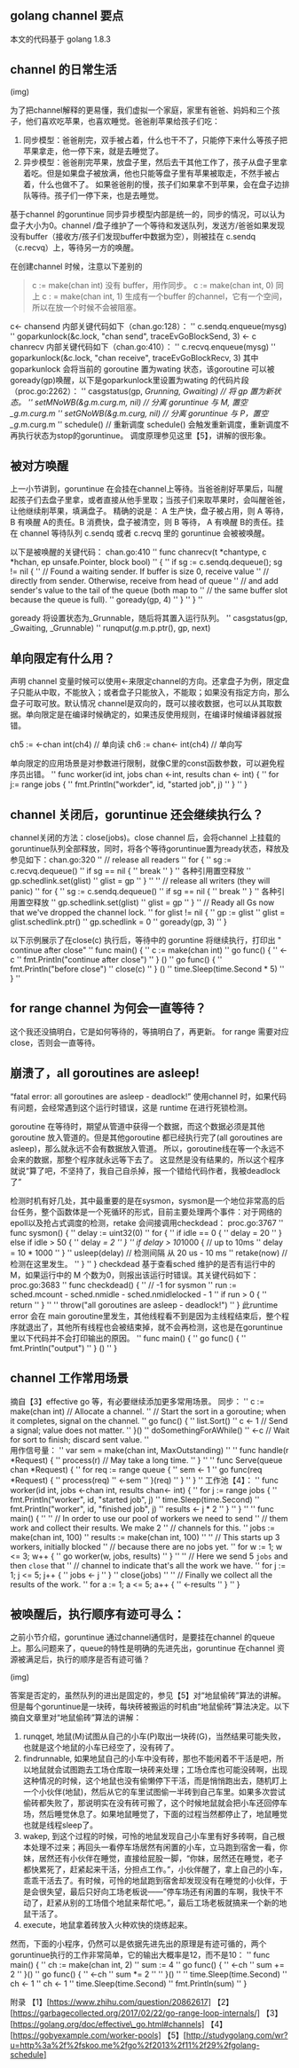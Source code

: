 ## golang channel 要点
本文的代码基于 golang 1.8.3

## channel 的日常生活

(img)

为了把channel解释的更易懂，我们虚拟一个家庭，家里有爸爸、妈妈和三个孩子，他们喜欢吃苹果，也喜欢睡觉。爸爸削苹果给孩子们吃：
1. 同步模型：爸爸削完，双手被占着，什么也干不了，只能停下来什么等孩子把苹果拿走，他一停下来，就是去睡觉了。
2. 异步模型：爸爸削完苹果，放盘子里，然后去干其他工作了，孩子从盘子里拿着吃。但是如果盘子被放满，他也只能等盘子里有苹果被取走，不然手被占着，什么也做不了。
如果爸爸削的慢，孩子们如果拿不到苹果，会在盘子边排队等待。孩子们一停下来，也是去睡觉。

基于channel 的goruntinue 同步异步模型内部是统一的，同步的情况，可以认为盘子大小为0。channel /盘子维护了一个等待和发送队列，发送方/爸爸如果发现没有buffer（接收方/孩子们发现buffer中数据为空），则被挂在 c.sendq （c.recvq）上，等待另一方的唤醒。

在创建channel 时候，注意以下差别的
> c := make(chan int)  没有 buffer，用作同步。
> c := make(chan int, 0)  同上
> c : = make(chan int, 1) 生成有一个buffer 的channel，它有一个空间，所以在放一个时候不会被阻塞。

c<- chansend 内部关键代码如下（chan.go:128）：
'' c.sendq.enqueue(mysg)
'' goparkunlock(&c.lock, "chan send", traceEvGoBlockSend, 3)
<- c chanrecv 内部关键代码如下（chan.go:410）：
'' c.recvq.enqueue(mysg)
'' goparkunlock(&c.lock, "chan receive", traceEvGoBlockRecv, 3)
其中 goparkunlock 会将当前的 goroutine 置为wating 状态，该goroutine 可以被goready(gp)唤醒，以下是goparkunlock里设置为wating 的代码片段（proc.go:2262）：
'' casgstatus(gp, _Grunning, _Gwaiting) // 将 gp 置为新状态。
'' setMNoWB(&_g_.m.curg.m, nil) // 分离 goruntinue 与 M, 置空_g_.m.curg.m
'' setGNoWB(&_g_.m.curg, nil)  // 分离 goruntinue 与 P，置空_g_.m.curg.m
'' schedule() // 重新调度
schedule() 会触发重新调度，重新调度不再执行状态为stop的goruntinue。 调度原理参见这里【5】，讲解的很形象。

## 被对方唤醒
上一小节讲到，goruntinue 在会挂在channel上等待。当爸爸削好苹果后，叫醒起孩子们去盘子里拿，或者直接从他手里取；当孩子们来取苹果时，会叫醒爸爸，让他继续削苹果，填满盘子。
精确的说是： A 生产快，盘子被占用，则 A 等待， B 有唤醒 A的责任。B 消费快，盘子被清空，则 B 等待， A 有唤醒 B的责任。挂在 channel 等待队列 c.sendq 或者 c.recvq 里的 goruntinue 会被被唤醒。

以下是被唤醒的关键代码：
chan.go:410
'' func chanrecv(t *chantype, c *hchan, ep unsafe.Pointer, block bool) 
'' {
'' 	   if sg := c.sendq.dequeue(); sg != nil {
'' 	     // Found a waiting sender. If buffer is size 0, receive value
'' 	     // directly from sender. Otherwise, receive from head of queue
'' 	     // and add sender's value to the tail of the queue (both map to
'' 	     // the same buffer slot because the queue is full).
'' 	     goready(gp, 4)
''          }
'' }
'' 

goready 将设置状态为\_Grunnable，随后将其置入运行队列。
''  casgstatus(gp, _Gwaiting, _Grunnable)
''  runqput(_g_.m.p.ptr(), gp, next)


## 单向限定有什么用？
声明 channel 变量时候可以使用<-来限定channel的方向。还拿盘子为例，限定盘子只能从中取，不能放入；或者盘子只能放入，不能取；如果没有指定方向，那么盘子可取可放。默认情况 channel是双向的，既可以接收数据，也可以从其取数据。单向限定是在编译时候确定的，如果违反使用规则，在编译时候编译器就报错。

ch5 := <-chan int(ch4)   // 单向读
ch6 := chan<- int(ch4)   // 单向写

单向限定的应用场景是对参数进行限制，就像C里的const函数参数，可以避免程序员出错。
''  func worker(id int, jobs chan <-int, results chan <- int)  {
'' 	for j:= range jobs {
'' 		fmt.Println("workder", id, "started job", j)
'' 	}
'' }

## channel 关闭后，goruntinue 还会继续执行么？
channel关闭的方法：close(jobs)。close channel  后，会将channel 上挂载的goruntinue队列全部释放，同时，将各个等待goruntinue置为ready状态，释放及参见如下：chan.go:320
''  	// release all readers
'' 	for {
'' 		sg := c.recvq.dequeue()
'' 		if sg == nil {
'' 			break
'' 		}
'' 		各种引用置空释放
'' 		gp.schedlink.set(glist)
'' 		glist = gp
'' 	}
'' 
'' 	// release all writers (they will panic)
'' 	for {
'' 		sg := c.sendq.dequeue()
'' 		if sg == nil {
'' 			break
'' 		}
'' 		各种引用置空释放
'' 		gp.schedlink.set(glist)
'' 		glist = gp
'' 	}
'' 	// Ready all Gs now that we've dropped the channel lock.
'' 	for glist != nil {
'' 		gp := glist
'' 		glist = glist.schedlink.ptr()
'' 		gp.schedlink = 0
'' 		goready(gp, 3)
'' 	}

以下示例展示了在close(c) 执行后，等待中的 goruntine 将继续执行，打印出 " continue after close"
'' func main() {
'' 	c := make(chan int)
'' 	go func() {
'' 		<-c
'' 		fmt.Println("continue after close")
'' 	} ()
'' 	go func() {
'' 		fmt.Println("before close")
'' 		close(c)
'' 	} ()
'' 	time.Sleep(time.Second * 5)
'' }
'' 

## for range channel 为何会一直等待？

这个我还没搞明白，它是如何等待的，等搞明白了，再更新。
for range 需要对应 close，否则会一直等待。

## 崩溃了，all goroutines are asleep!
“fatal error: all goroutines are asleep - deadlock!” 使用channel 时，如果代码有问题，会经常遇到这个运行时错误，这是 runtime 在进行死锁检测。

goroutine 在等待时，期望从管道中获得一个数据，而这个数据必须是其他goroutine 放入管道的。但是其他goroutine 都已经执行完了(all goroutines are asleep)，那么就永远不会有数据放入管道。 所以，goroutine线在等一个永远不会来的数据，那整个程序就永远等下去了。 这显然是没有结果的，所以这个程序就说“算了吧，不坚持了，我自己自杀掉，报一个错给代码作者，我被deadlock了”

检测时机有好几处，其中最重要的是在sysmon，sysmon是一个地位非常高的后台任务，整个函数体是一个死循环的形式，目前主要处理两个事件：对于网络的epoll以及抢占式调度的检测，retake 会间接调用checkdead：
proc.go:3767
'' func sysmon() {
'' 	delay := uint32(0)
'' 	for {
'' 		if idle == 0 { 
'' 			delay = 20
'' 		} else if idle > 50 { 
'' 			delay *= 2
'' 		}
'' 		if delay > 10*1000 { // up to 10ms
'' 			delay = 10 * 1000
'' 		}
'' 		usleep(delay)  // 检测间隔 从 20 us - 10 ms
''                  retake(now)  // 检测在这里发生。
''           }
'' }
checkdead 基于查看sched 维护的是否有运行中的 M，如果运行中的 M 个数为0，则报出该运行时错误。其关键代码如下：
proc.go:3683
'' func checkdead() {
'' 	// -1 for sysmon
'' 	run := sched.mcount - sched.nmidle - sched.nmidlelocked - 1
'' 	if run > 0 {
'' 		return
'' 	}
'' 
'' 	throw("all goroutines are asleep - deadlock!")
'' }
此runtime error 会在 main goroutine里发生，其他线程看不到是因为主线程结束后，整个程序就退出了，其他所有线程也会被结束掉，就不会再检测，这也是在goruntinue里以下代码并不会打印输出的原因。
''  func main() {
'' 	go func() {
'' 		fmt.Println("output")
'' 	} ()
'' }
 
## channel 工作常用场景
摘自【3】effective go 等，有必要继续添加更多常用场景。
同步：
'' c := make(chan int)  // Allocate a channel.
'' // Start the sort in a goroutine; when it completes, signal on the channel.
'' go func() {
''     list.Sort()
''     c <- 1  // Send a signal; value does not matter.
'' }()
'' doSomethingForAWhile()
'' <-c   // Wait for sort to finish; discard sent value.
''  
用作信号量：
'' var sem = make(chan int, MaxOutstanding)
'' 
'' func handle(r *Request) {
''     process(r)  // May take a long time.
'' }
'' 
'' func Serve(queue chan *Request) {
''     for req := range queue {
''         sem <- 1
''         go func(req *Request) {
''             process(req)
''             <-sem
''         }(req)
''     }
'' }
'' 
工作池【4】：
'' func worker(id int, jobs <-chan int, results chan<- int) {
''     for j := range jobs {
''         fmt.Println("worker", id, "started  job", j)
''         time.Sleep(time.Second)
''         fmt.Println("worker", id, "finished job", j)
''         results <- j * 2
''     }
'' }
'' 
'' func main() {
'' 
''     // In order to use our pool of workers we need to send
''     // them work and collect their results. We make 2
''     // channels for this.
''     jobs := make(chan int, 100)
''     results := make(chan int, 100)
'' 
''     // This starts up 3 workers, initially blocked
''     // because there are no jobs yet.
''     for w := 1; w <= 3; w++ {
''         go worker(w, jobs, results)
''     }
'' 
''     // Here we send 5 `jobs` and then `close` that
''     // channel to indicate that's all the work we have.
''     for j := 1; j <= 5; j++ {
''         jobs <- j
''     }
''     close(jobs)
'' 
''     // Finally we collect all the results of the work.
''     for a := 1; a <= 5; a++ {
''         <-results
''     }
'' }

## 被唤醒后，执行顺序有迹可寻么：
之前小节介绍，goruntinue 通过channel通信时，是要挂在channel 的queue上。那么问题来了，queue的特性是明确的先进先出，goruntinue 在channel 资源被满足后，执行的顺序是否有迹可循？

(img)

答案是否定的，虽然队列的进出是固定的，参见【5】对“地鼠偷砖”算法的讲解。但是每个goruntinue是一块砖，每块砖被搬运的时机由“地鼠偷砖”算法决定。以下摘自文章里对“地鼠偷砖”算法的讲解：
1. runqget, 地鼠(M)试图从自己的小车(P)取出一块砖(G)，当然结果可能失败，也就是这个地鼠的小车已经空了，没有砖了。
2. findrunnable, 如果地鼠自己的小车中没有砖，那也不能闲着不干活是吧，所以地鼠就会试图跑去工场仓库取一块砖来处理；工场仓库也可能没砖啊，出现这种情况的时候，这个地鼠也没有偷懒停下干活，而是悄悄跑出去，随机盯上一个小伙伴(地鼠)，然后从它的车里试图偷一半砖到自己车里。如果多次尝试偷砖都失败了，那说明实在没有砖可搬了，这个时候地鼠就会把小车还回停车场，然后睡觉休息了。如果地鼠睡觉了，下面的过程当然都停止了，地鼠睡觉也就是线程sleep了。
3. wakep, 到这个过程的时候，可怜的地鼠发现自己小车里有好多砖啊，自己根本处理不过来；再回头一看停车场居然有闲置的小车，立马跑到宿舍一看，你妹，居然还有小伙伴在睡觉，直接给屁股一脚，“你妹，居然还在睡觉，老子都快累死了，赶紧起来干活，分担点工作。”，小伙伴醒了，拿上自己的小车，乖乖干活去了。有时候，可怜的地鼠跑到宿舍却发现没有在睡觉的小伙伴，于是会很失望，最后只好向工场老板说——”停车场还有闲置的车啊，我快干不动了，赶紧从别的工场借个地鼠来帮忙吧。”，最后工场老板就搞来一个新的地鼠干活了。
4. execute，地鼠拿着砖放入火种欢快的烧练起来。

然而，下面的小程序，仍然可以是依据先进先出的原理是有迹可循的，两个goruntinue执行的工作非常简单，它的输出大概率是12，而不是10：
'' func main() {
'' 	ch := make(chan int, 2)
'' 	sum := 4
'' 	go func() {
'' 		<-ch
'' 		sum += 2
'' 	}()
'' 	go func() {
'' 		<-ch
'' 		sum *= 2
'' 
'' 	}()
'' 
'' 	time.Sleep(time.Second)
'' 	ch <- 1
'' 	ch <- 1
'' 	time.Sleep(time.Second)
'' 	fmt.Println(sum)
'' }

附录
【1】[https://www.zhihu.com/question/20862617]
【2】[https://garbagecollected.org/2017/02/22/go-range-loop-internals/]
【3】[https://golang.org/doc/effective\_go.html#channels]
【4】[https://gobyexample.com/worker-pools]
【5】[http://studygolang.com/wr?u=http%3a%2f%2fskoo.me%2fgo%2f2013%2f11%2f29%2fgolang-schedule]
